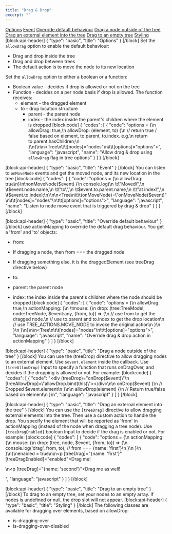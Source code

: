 ```yaml
---
title: "Drag & Drop"
excerpt: ""
---
```

[Options](#options)
[Event](#event)
[Override default behaviour](#override-default-behaviour)
[Drag a node outside of the tree](#drag-a-node-outside-of-the-tree)
[Drag an external element into the tree](#drag-an-external-element-into-the-tree)
[Drag to an empty tree](#drag-to-an-empty-tree)
[Styling](styling)
[block:api-header]
{
  "type": "basic",
  "title": "Options"
}
[/block]
Set the `allowDrag` option to enable the default behaviour:
* Drag and drop inside the tree
* Drag and drop between trees
* The default action is to move the node to its new location

Set the `allowDrop` option to either a boolean or a function:
* Boolean value - decides if drop is allowed or not on the tree
* Function - decides on a per node basis if drop is allowed. The function receives:
  * element - the dragged element
  * to - drop location structure
    * parent - the parent node
    * index - the index inside the parent's children where the element is dropped
[block:code]
{
  "codes": [
    {
      "code": "options = {\n  allowDrag: true,\n  allowDrop: (element, to) {\n    // return true / false based on element, to.parent, to.index. e.g.\n    return to.parent.hasChildren;\n  }\n}\n\n<Tree\n\t\t[nodes]=\"nodes\"\n\t\t[options]=\"options\"></Tree>",
      "language": "javascript",
      "name": "Allow drag & drop using `allowDrag` flag in tree options"
    }
  ]
}
[/block]

[block:api-header]
{
  "type": "basic",
  "title": "Event"
}
[/block]
You can listen to `onMoveNode` events and get the moved node, and its new location in the tree
[block:code]
{
  "codes": [
    {
      "code": "options = {\n  allowDrag: true\n}\n\nonMoveNode($event) {\n  console.log(\n  \t\"Moved\",\n  \t$event.node.name,\n  \t\"to\",\n  \t$event.to.parent.name,\n  \t\"at index\",\n   \t$event.to.index);\n}\n\n<Tree\n\t\t(onMoveNode)=\"onMoveNode($event)\"\n\t\t[nodes]=\"nodes\"\n\t\t[options]=\"options\"></Tree>",
      "language": "javascript",
      "name": "Listen to node move event that is triggered by drag & drop"
    }
  ]
}
[/block]

[block:api-header]
{
  "type": "basic",
  "title": "Override default behaviour"
}
[/block]
use actionMapping to override the default drag behaviour.
You get a 'from' and 'to' objects:
- from:
-   If dragging a node, then from === the dragged node
-   If dragging something else, it is the draggedElement (see treeDrag directive below)

- to:
-   parent: the parent node
-   index: the index inside the parent's children where the node should be dropped
[block:code]
{
  "codes": [
    {
      "code": "options = {\n  allowDrag: true,\n  actionMapping: {\n  \tmouse: {\n      drop: (tree:TreeModel, node:TreeNode, $event:any, {from, to}) => {\n        // use from to get the dragged node.\n        // use to.parent and to.index to get the drop location\n        // use TREE_ACTIONS.MOVE_NODE to invoke the original action\n      }\n    }\n  }\n}\n\n<Tree\n\t\t[nodes]=\"nodes\"\n\t\t[options]=\"options\"></Tree>",
      "language": "javascript",
      "name": "Override drag & drop action in actionMapping"
    }
  ]
}
[/block]

[block:api-header]
{
  "type": "basic",
  "title": "Drag a node outside of the tree"
}
[/block]
You can use the (treeDrop) directive to allow dragging nodes to an external element.
Use `$event.element` inside the callback.
Use `[treeAllowDrop]` Input to specify a function that runs onDragOver, and decides if the dropping is allowed or not.
For example:
[block:code]
{
  "codes": [
    {
      "code": "<div (treeDrop)=\"onDrop($event)\"\n     [treeAllowDrop]=\"allowDrop.bind(this)\"></div>\n\n  onDrop($event) {\n    // Dropped $event.element\n  }\n\n  allowDrop(element) {\n    // Return true/false based on element\n  }\n",
      "language": "javascript"
    }
  ]
}
[/block]

[block:api-header]
{
  "type": "basic",
  "title": "Drag an external element into the tree"
}
[/block]
You can use the `[treeDrag]` directive to allow dragging external elements into the tree.
Then use a custom action to handle the drop.
You specify the element that will be reported as 'from' in actionMapping (instead of the node when dragging a tree node).
Use `[treeDragEnabled]` boolean Input to decide if the drag is enabled or not.
For example:
[block:code]
{
  "codes": [
    {
      "code": "options = {\n  actionMapping: {\n    mouse: {\n      drop: (tree, node, $event, {from, to}) => {\n        console.log('drag', from, to); // from === {name: 'first'}\n      }\n    }\n  }\n}\nenabled = true\n\n<p [treeDrag]=\"{name: 'first'}\" [treeDragEnabled]=\"enabled\">Drag me!</p>\n<p [treeDrag]=\"{name: 'second'}\">Drag me as well!</p>",
      "language": "javascript"
    }
  ]
}
[/block]

[block:api-header]
{
  "type": "basic",
  "title": "Drag to an empty tree"
}
[/block]
To drag to an empty tree, set your nodes to an empty array.
If nodes is undefined or null, the drop slot will not appear.
[block:api-header]
{
  "type": "basic",
  "title": "Styling"
}
[/block]
The following classes are available for dragging over elements, based on allowDrop:
* is-dragging-over
* is-dragging-over-disabled